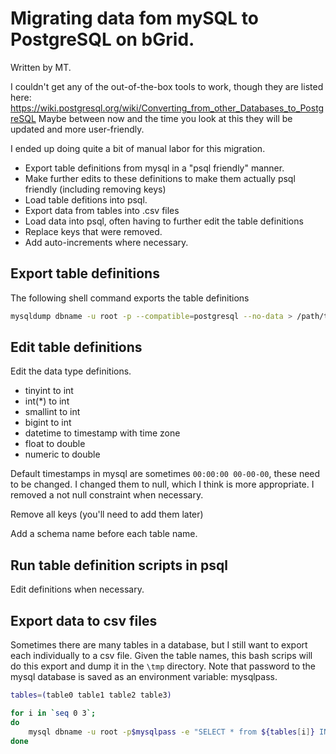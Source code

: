 # Migrating data fom mySQL to PostgreSQL on bGrid. 
Written by MT. 

I couldn't  get any of the out-of-the-box tools to work, though they are listed here: https://wiki.postgresql.org/wiki/Converting_from_other_Databases_to_PostgreSQL
Maybe between now and the time you look at this they will be updated and more user-friendly. 

I ended up doing quite a bit of manual labor for this migration. 
* Export table definitions from mysql in a "psql friendly" manner. 
* Make further edits to these definitions to make them actually psql friendly (including removing keys)
* Load table defitions into psql. 
* Export data from tables into .csv files
* Load data into psql, often having to further edit the table definitions
* Replace keys that were removed.
* Add auto-increments where necessary. 
 
## Export table definitions
The following shell command exports the table definitions
```bash 
mysqldump dbname -u root -p --compatible=postgresql --no-data > /path/to/file.sql
```

## Edit table definitions 
Edit the data type definitions. 
* tinyint to int
* int(*) to int 
* smallint to int
* bigint to int
* datetime to timestamp with time zone 
* float to double
* numeric to double 

Default timestamps in mysql are sometimes `00:00:00 00-00-00`, these need to be changed. I changed them to null, which I think is more appropriate. I removed a not null constraint when necessary. 

Remove all keys (you'll need to add them later) 

Add a schema name before each table name.

## Run table definition scripts in psql
Edit definitions when necessary. 

## Export data to csv files
Sometimes there are many tables in a database, but I still want to export each individually to a csv file. 
Given the table names, this bash scrips will do this export and dump it in the `\tmp` directory. Note that password to the mysql database is saved as an environment variable: mysqlpass. 

```bash
tables=(table0 table1 table2 table3)  

for i in `seq 0 3`;
do
	mysql dbname -u root -p$mysqlpass -e "SELECT * from ${tables[i]} INTO OUTFILE '/tmp/${tables[i]}.csv' FIELDS TERMINATED BY ',' OPTIONALLY ENCLOSED BY '\"' LINES TERMINATED BY '\n';"
done   
```
